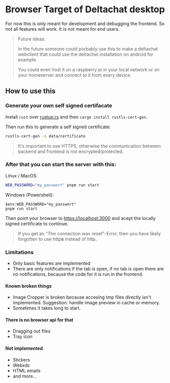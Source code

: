 # Browser Target of Deltachat desktop

For now this is only meant for development and debugging the frontend.
So not all features will work. It is not meant for end users.

> Future ideas:
>
> In the future someone could porbably use this to make a deltachat webclient that could use the deltachat installation on android for example.
>
> You could even host it on a raspberry pi in your local network or on your homeserver and connect to it from every device.

## How to use this

### Generate your own self signed certifacate

Install `rust` over [rustup.rs](https://rustup.rs) and then `cargo install rustls-cert-gen`.

Then run this to generate a self signed certificate:

```sh
rustls-cert-gen -o data/certificate
```

> It's important to use HTTPS, otherwise the communication between backend and frontend is not encrypted/protected,

### After that you can start the server with this:

Linux / MacOS:

```sh
WEB_PASSWORD="my_passwort" pnpm run start
```

Windows (Powershell):

```pwsh
$env:WEB_PASSWORD="my_passwort"
pnpm run start
```

Then point your browser to <https://localhost:3000> and acept the locally signed certificate to continue.

> If you get an "The connection was reset"-Error, then you have likely forgotten to use http**s** instead of http.

### Limitations

- Only basic features are implemented
- There are only notifications if the tab is open, if no tab is open there are no notifications, because the code for it is run in the frontend.

#### Known broken things

- Image Cropper is broken because accesing tmp files directly isn't implemented. Suggestion: handle image preview in cache or memory.
- Sometimes it takes long to start.

#### There is no browser api for that

- Dragging out files
- Tray icon

#### Not implemented

- Stickers
- Webxdc
- HTML emails
- and more...